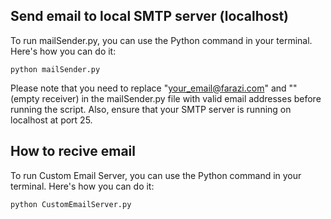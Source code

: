 ## Send email to local SMTP server (localhost)
To run mailSender.py, you can use the Python command in your terminal. Here's how you can do it:

```
python mailSender.py
```

Please note that you need to replace "your_email@farazi.com" and "" (empty receiver) in the mailSender.py file with valid email addresses before running the script. Also, ensure that your SMTP server is running on localhost at port 25.

## How to recive email 
To run Custom Email Server, you can use the Python command in your terminal. Here's how you can do it:

```
python CustomEmailServer.py
```